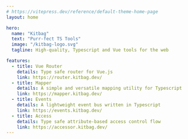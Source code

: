 ```yaml
---
# https://vitepress.dev/reference/default-theme-home-page
layout: home

hero:
  name: "Kitbag"
  text: "Purr-fect TS Tools"
  image: "/kitbag-logo.svg"
  tagline: High-quality, Typescript and Vue tools for the web

features:
  - title: Vue Router
    details: Type safe router for Vue.js
    link: https://router.kitbag.dev/
  - title: Mapper
    details: A simple and versatile mapping utility for Typescript
    link: https://mapper.kitbag.dev/
  - title: Events
    details: A lightweight event bus written in Typescript
    link: https://events.kitbag.dev/
  - title: Access
    details: Type safe attribute-based access control flow
    link: https://accessor.kitbag.dev/
---
```


